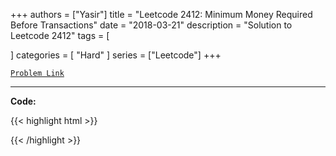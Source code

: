 
+++
authors = ["Yasir"]
title = "Leetcode 2412: Minimum Money Required Before Transactions"
date = "2018-03-21"
description = "Solution to Leetcode 2412"
tags = [
    
]
categories = [
    "Hard"
]
series = ["Leetcode"]
+++



[`Problem Link`](https://leetcode.com/problems/minimum-money-required-before-transactions/description/)

---

**Code:**

{{< highlight html >}}

{{< /highlight >}}

